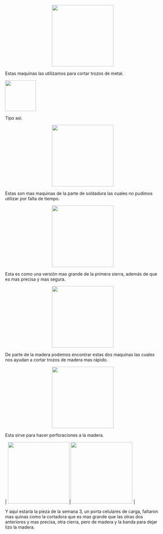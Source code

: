 <p align="center">
    <img src="../Imagenes/Cierra.png" width="200">
</p>
Estas maquinas las utilizamos para cortar trozos de metal. 

<p align="left">
    <img src="../Imagenes/Anillo.png" width="100">
</p>
Tipo asi.

<p align="center">
    <img src="../Imagenes/maquinas perforadoras.png" width="200">
</p>
Estas son mas maquinas de la parte de soldadura las cuales no pudimos utilizar por falta de tiempo.

<p align="center">
    <img src="../Imagenes/Ligera.png" width="200">
</p>
Esta es como una versión mas grande de la primera sierra, además de que es mas precisa y mas segura.

<p align="center">
    <img src="../Imagenes/Madera.png" width="200">
</p>
De parte de la madera podemos encontrar estas dos maquinas las cuales nos ayudan a cortar trozos de madera mas rápido.

<p align="center">
    <img src="../Imagenes/maderita.png" width="200">
</p>
Esta sirve para hacer perforaciones a la madera.


| <img src="../Imagenes/poste.png" width="200">|<img src="../Imagenes/maderito.png" width="200"> |

Y aquí estaría la pieza de la semana 3, un porta celulares de carga, faltaron mas quinas como la cortadora que es mas grande que las otras dos anteriores y mas precisa, otra cierra, pero de madera y la banda para dejar lizo la madera.